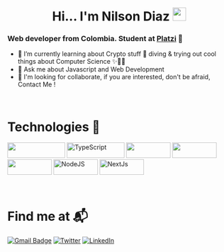<h1 align="center"> Hi...  I'm Nilson Diaz <img src="https://emojis.slackmojis.com/emojis/images/1563480763/5999/meow_party.gif?1563480763" width="30px"> </h1>

###  Web developer from Colombia. Student at [Platzi](https://platzi.com/p/NilsonKr/) 💚 

- 🌱 I’m currently learning about Crypto stuff 🦄 diving & trying out cool things about Computer Science ✨🐱‍🏍
- 💬 Ask me about Javascript and Web Development
- 👀 I'm looking for collaborate, if you are interested, don't be afraid, Contact Me !
<br />

# Technologies 🔮

<img src="https://img.shields.io/badge/JavaScript-323330?style=for-the-badge&logo=javascript&logoColor=F7DF1E" width="130px" height="35"> <img alt="TypeScript" src="https://img.shields.io/badge/TypeScript-007ACC?style=for-the-badge&logo=typescript&logoColor=white" width="130px" height="35"/> <img src="https://img.shields.io/badge/GraphQl-E10098?style=for-the-badge&logo=graphql&logoColor=white" width="100px" height="35"> <img src="https://img.shields.io/badge/React-20232A?style=for-the-badge&logo=react&logoColor=61DAFB" width="100px" height="35"> <img src="https://img.shields.io/badge/Redux-593D88?style=for-the-badge&logo=redux&logoColor=white" width="100px" height="35" > <img alt="NodeJS" src="https://img.shields.io/badge/Node.js-339933?style=for-the-badge&logo=nodedotjs&logoColor=white" width="100px" height="35"/> <img alt="NextJs" src="https://img.shields.io/badge/next.js-000000?style=for-the-badge&logo=nextdotjs&logoColor=white" width="100px" height="35"/> 






<!-- # GitHub Stats 🌌

<img src="https://github-readme-stats.vercel.app/api?username=nilsonkr&show_icons=true&icon_color=fff&bg_color=DEG,000,6930c3&title_color=96FF85&text_color=fff&" width="500px" height="250px"/> -->

<br />

# Find me at 📬 

[![Gmail Badge](https://img.shields.io/badge/Gmail-D14836?style=for-the-badge&logo=gmail&logoColor=white)](mailto:nilson444diaz@gmail.com)
[![Twitter](https://img.shields.io/badge/Nilson_kr-%231DA1F2.svg?style=for-the-badge&logo=Twitter&logoColor=white)](https://twitter.com/Nilson_Kr)
[![LinkedIn](https://img.shields.io/badge/LinkedIn-0077B5?style=for-the-badge&logo=linkedin&logoColor=white)](https://www.linkedin.com/in/nilson-felipe-diaz-perez-a80625218/)

